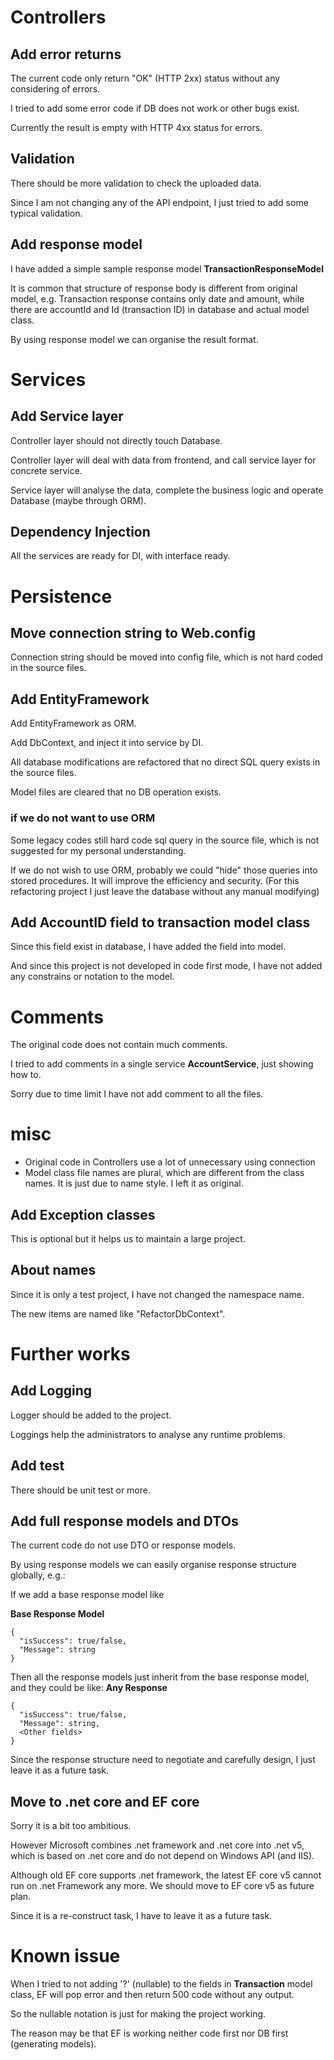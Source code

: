 # Controllers

## Add error returns

The current code only return "OK" (HTTP 2xx) status without any considering of errors.

I tried to add some error code if DB does not work or other bugs exist.

Currently the result is empty with HTTP 4xx status for errors.

## Validation

There should be more validation to check the uploaded data.

Since I am not changing any of the API endpoint, I just tried to add some typical validation.

## Add response model

I have added a simple sample response model **TransactionResponseModel**

It is common that structure of response body is different from original model, e.g. Transaction response contains only date and amount, while there are accountId and Id (transaction ID) in database and actual model class.

By using response model we can organise the result format.

# Services

## Add Service layer

Controller layer should not directly touch Database.

Controller layer will deal with data from frontend, and call service layer for concrete service.

Service layer will analyse the data, complete the business logic and operate Database (maybe through ORM).

## Dependency Injection

All the services are ready for DI, with interface ready.

# Persistence

## Move connection string to Web.config

Connection string should be moved into config file, which is not hard coded in the source files.

## Add EntityFramework

Add EntityFramework as ORM.

Add DbContext, and inject it into service by DI.

All database modifications are refactored that no direct SQL query exists in the source files.

Model files are cleared that no DB operation exists.

### if we do not want to use ORM

Some legacy codes still hard code sql query in the source file, which is not suggested for my personal understanding. 

If we do not wish to use ORM, probably we could "hide" those queries into stored procedures. It will improve the efficiency and security. (For this refactoring project I just leave the database without any manual modifying)

## Add AccountID field to transaction model class

Since this field exist in database, I have added the field into model.

And since this project is not developed in code first mode, I have not added any constrains or notation to the model.

# Comments

The original code does not contain much comments.

I tried to add comments in a single service **AccountService**, just showing how to.

Sorry due to time limit I have not add comment to all the files.

# misc

 - Original code in Controllers use a lot of unnecessary using connection
 - Model class file names are plural, which are different from the class names. It is just due to name style. I left it as original.

## Add Exception classes

This is optional but it helps us to maintain a large project.

## About names

Since it is only a test project, I have not changed the namespace name.

The new items are named like "RefactorDbContext".

# Further works

## Add Logging

Logger should be added to the project.

Loggings help the administrators to analyse any runtime problems.

## Add test

There should be unit test or more.

## Add full response models and DTOs

The current code do not use DTO or response models.

By using response models we can easily organise response structure globally, e.g.:

If we add a base response model like

**Base Response Model**
```
{
  "isSuccess": true/false,
  "Message": string
}
```
Then all the response models just inherit from the base response model, and they could be like:
**Any Response**
```
{ 
  "isSuccess": true/false,
  "Message": string,
  <Other fields>
}
```
Since the response structure need to negotiate and carefully design, I just leave it as a future task.

## Move to .net core and EF core

Sorry it is a bit too ambitious.

However Microsoft combines .net framework and .net core into .net v5, which is based on .net core and do not depend on Windows API (and IIS).

Although old EF core supports .net framework, the latest EF core v5 cannot run on .net Framework any more. We should move to EF core v5 as future plan.

Since it is a re-construct task, I have to leave it as a future task.

# Known issue

When I tried to not adding '?' (nullable) to the fields in **Transaction** model class, EF will pop error and then return 500 code without any output.

So the nullable notation is just for making the project working.

The reason may be that EF is working neither code first nor DB first (generating models).
